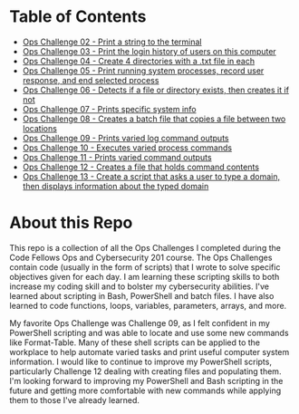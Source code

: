 # Table of Contents

- [Ops Challenge 02 - Print a string to the terminal](challenge-02.sh)
- [Ops Challenge 03 - Print the login history of users on this computer](challenge-03.sh)
- [Ops Challenge 04 - Create 4 directories with a .txt file in each](challenge-04.sh)
- [Ops Challenge 05 - Print running system processes, record user response, and end selected process](challenge-05.sh)
- [Ops Challenge 06 - Detects if a file or directory exists, then creates it if not](challenge-06.sh)
- [Ops Challenge 07 - Prints specific system info](challenge-07.sh)
- [Ops Challenge 08 - Creates a batch file that copies a file between two locations](challenge-08.bat)
- [Ops Challenge 09 - Prints varied log command outputs](challenge-09.ps1)
- [Ops Challenge 10 - Executes varied process commands](challenge-10.ps1)
- [Ops Challenge 11 - Prints varied command outputs](challenge-11.ps1)
- [Ops Challenge 12 - Creates a file that holds command contents](challenge-12.ps1)
- [Ops Challenge 13 - Create a script that asks a user to type a domain, then displays information about the typed domain](challenge-13.sh)

# About this Repo

This repo is a collection of all the Ops Challenges I completed during the Code Fellows Ops and Cybersecurity 201 course. The Ops Challenges contain code (usually in the form of scripts) that I wrote to solve specific objectives given for each day. I am learning these scripting skills to both increase my coding skill and to bolster my cybersecurity abilities. I've learned about scripting in Bash, PowerShell and  batch files. I have also learned to code functions, loops, variables, parameters, arrays, and more. 

My favorite Ops Challenge was Challenge 09, as I felt confident in my PowerShell scripting and was able to locate and use some new commands like Format-Table. Many of these shell scripts can be applied to the workplace to help automate varied tasks and print useful computer system information. I would like to continue to improve my PowerShell scripts, particularly Challenge 12 dealing with creating files and populating them. I'm looking forward to improving my PowerShell and Bash scripting in the future and getting more comfortable with new commands while applying them to those I've already learned.
